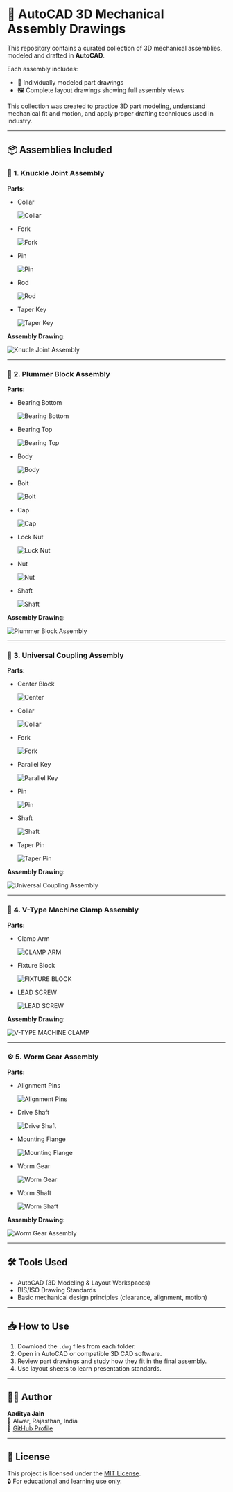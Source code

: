 # 🧰 AutoCAD 3D Mechanical Assembly Drawings
This repository contains a curated collection of 3D mechanical assemblies, modeled and drafted in **AutoCAD**. 

Each assembly includes:
- 🧩 Individually modeled part drawings  
- 🖼️ Complete layout drawings showing full assembly views

This collection was created to practice 3D part modeling, understand mechanical fit and motion, and apply proper drafting techniques used in industry.

---

## 📦 Assemblies Included


### 🔧 **1. Knuckle Joint Assembly**

**Parts:**

- Collar
  
  ![Collar](https://github.com/user-attachments/assets/1f4b8b97-1003-4cff-8fdd-e15558f6b440)


- Fork

  ![Fork](https://github.com/user-attachments/assets/736b1eb1-e59d-4179-a3b7-43155fa1df2d)

  
- Pin

  ![Pin](https://github.com/user-attachments/assets/e09ebd24-e84d-4131-9ff0-a90ccd8a7209)

  
- Rod

  ![Rod](https://github.com/user-attachments/assets/f492b827-dd71-402c-985d-65e077200008)

  
- Taper Key

  ![Taper Key](https://github.com/user-attachments/assets/ba70f91d-6d4c-4ad7-be3f-717b3d3a0423)
  
  
  
**Assembly Drawing:**  

![Knucle Joint Assembly](https://github.com/user-attachments/assets/1ba149c5-b459-4df7-9173-245a5dc60d51)


---

### 🧱 **2. Plummer Block Assembly**

**Parts:**

- Bearing Bottom

  ![Bearing Bottom](https://github.com/user-attachments/assets/1d9a229a-6f57-498f-aaf6-95453631a7dc)


- Bearing Top

  ![Bearing Top](https://github.com/user-attachments/assets/3d0efd38-2bca-410c-9005-0eea90c35730)


- Body

  ![Body](https://github.com/user-attachments/assets/fa0a3e2c-1810-4440-b40e-0f107beb6536)


- Bolt

  ![Bolt](https://github.com/user-attachments/assets/fdcfb7a8-22f4-40f8-9a18-eea1ab306597)


- Cap

  ![Cap](https://github.com/user-attachments/assets/f755937b-e9c7-4660-ad65-7b877615b62f)


- Lock Nut

  ![Luck Nut](https://github.com/user-attachments/assets/11545335-00f6-4653-b1f5-d11d53398af2)


- Nut

  ![Nut](https://github.com/user-attachments/assets/5425ffa8-df26-4296-aa25-4e0ca7b5ecb2)


- Shaft

  ![Shaft](https://github.com/user-attachments/assets/86fbef55-e563-4364-b2a8-9a3784142340)


  
**Assembly Drawing:**  

![Plummer Block Assembly](https://github.com/user-attachments/assets/1ed5d112-15ad-4362-8e89-301bd8379a01)



---

### 🔄 **3. Universal Coupling Assembly**

**Parts:**

- Center Block

  ![Center](https://github.com/user-attachments/assets/4d853b0b-6b3c-4d53-929e-f3b6b91b0ff6)

  
- Collar

  ![Collar](https://github.com/user-attachments/assets/f5ad99b9-ee73-47c9-be36-e82bccfee7f9)

  
- Fork

  ![Fork](https://github.com/user-attachments/assets/fb0cbaa6-6843-454d-b07d-f58d43895ccb)


- Parallel Key

  ![Parallel Key](https://github.com/user-attachments/assets/f93c962e-6e9b-4730-a94a-020f82d84d0f)


- Pin

  ![Pin](https://github.com/user-attachments/assets/97c5a6dc-f623-425d-a7d4-d53defe0afa9)


- Shaft

  ![Shaft](https://github.com/user-attachments/assets/84077ad2-5560-40f4-a586-7c2fce387612)


- Taper Pin

  ![Taper Pin](https://github.com/user-attachments/assets/65fcf0f6-ee20-4849-ba96-bdbe51513ec8)



**Assembly Drawing:**  

![Universal Coupling Assembly](https://github.com/user-attachments/assets/f4c4bcf1-d516-45c3-ac0c-51a977289ea9)


---

### 📐 **4. V-Type Machine Clamp Assembly**

**Parts:**

- Clamp Arm

  ![CLAMP ARM](https://github.com/user-attachments/assets/3846755e-9b2b-4abb-94c4-5d8ea2c627ec)


- Fixture Block 

  ![FIXTURE BLOCK](https://github.com/user-attachments/assets/f662cf2f-5f9e-424e-ad5c-1eb01cd0a978)

    
- LEAD SCREW

  ![LEAD SCREW](https://github.com/user-attachments/assets/5970ebe1-4877-4135-ad38-b1b681977cd2)


  
**Assembly Drawing:**  

![V-TYPE MACHINE CLAMP](https://github.com/user-attachments/assets/78bfdaf9-a87b-4c1b-8ca5-6122f779287b)



---

### ⚙️ **5. Worm Gear Assembly**

**Parts:**

- Alignment Pins

  ![Alignment Pins](https://github.com/user-attachments/assets/930ff2fb-5caa-4e43-a44d-230316da6223)

  
- Drive Shaft

  ![Drive Shaft](https://github.com/user-attachments/assets/dc0bd27b-9b01-4727-8424-09c6a44b0b7d)


- Mounting Flange

  ![Mounting Flange](https://github.com/user-attachments/assets/7ac29ab3-7dbf-43e1-b2cc-e0fbc3728504)

  
- Worm Gear

  ![Worm Gear](https://github.com/user-attachments/assets/53689a67-ffe4-4ca6-b827-56b35e057f09)

  
- Worm Shaft

  ![Worm Shaft](https://github.com/user-attachments/assets/072fb810-b68f-4b9e-85ff-1e85db58b655)


  
**Assembly Drawing:**  

![Worm Gear Assembly](https://github.com/user-attachments/assets/40c805b5-bbda-46eb-8af7-eec00319ed38)



---

## 🛠️ Tools Used

- AutoCAD (3D Modeling & Layout Workspaces)  
- BIS/ISO Drawing Standards  
- Basic mechanical design principles (clearance, alignment, motion)

---

## 📥 How to Use

1. Download the `.dwg` files from each folder.
2. Open in AutoCAD or compatible 3D CAD software.
3. Review part drawings and study how they fit in the final assembly.
4. Use layout sheets to learn presentation standards.

---

## 👨‍💻 Author

**Aaditya Jain**  
📍 Alwar, Rajasthan, India  
🔗 [GitHub Profile](https://github.com/Aadityajain-hub)

---

## 📜 License

This project is licensed under the [MIT License](LICENSE).  
🔒 For educational and learning use only.
